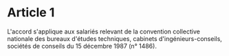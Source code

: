 # Article 1

  
L'accord s'applique aux salariés relevant de la convention collective nationale des bureaux d'études techniques, cabinets d'ingénieurs-conseils, sociétés de conseils du 15 décembre 1987 (n° 1486).

